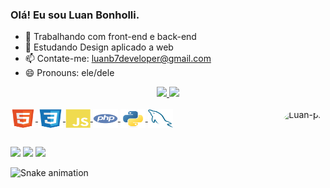 ### Olá! Eu sou Luan Bonholli.

- 🔭 Trabalhando com front-end e back-end
- 🌱 Estudando Design aplicado a web
- 📫 Contate-me: luanb7developer@gmail.com
- 😄 Pronouns: ele/dele


<div align="center">
  <a href="https://github.com/LuanB7">
  <img height="180em" src="https://github-readme-stats.vercel.app/api?username=LuanB7&show_icons=true&theme=tokyonight&include_all_commits=true&count_private=true"/>
  <img height="180em" src="https://github-readme-stats.vercel.app/api/top-langs/?username=LuanB7&layout=compact&langs_count=7&theme=tokyonight"/>
</div>
<div style="display: inline_block"><br>
   <img align="center" alt="Luan-HTML" height="30" width="40" src="https://raw.githubusercontent.com/devicons/devicon/master/icons/html5/html5-original.svg">
  <img align="center" alt="Luan-CSS" height="30" width="40" src="https://raw.githubusercontent.com/devicons/devicon/master/icons/css3/css3-original.svg">
  <img align="center" alt="Luan-Js" height="30" width="40" src="https://raw.githubusercontent.com/devicons/devicon/master/icons/javascript/javascript-plain.svg">
  <img align="center" alt="Luan-PHP" height="30" width="40" src="https://raw.githubusercontent.com/devicons/devicon/master/icons/php/php-plain.svg">
  <img align="center" alt="Luan-Python" height="30" width="40" src="https://raw.githubusercontent.com/devicons/devicon/master/icons/python/python-original.svg">
  <img align="center" alt="Luan-Js" height="30" width="40" src="https://raw.githubusercontent.com/devicons/devicon/master/icons/mysql/mysql-plain.svg">

  <img align="right" alt="Luan-pic" height="150" style="border-radius:50px;" src="https://cdn.discordapp.com/attachments/922535813823213568/922536514972438598/IMG_20211211_120035_749.jpg?width=676&height=676">
</div>
  
  ##
 
<div> 
    <a href="https://instagram.com/luan.webdev" target="_blank"><img src="https://img.shields.io/badge/-Instagram-%23E4405F?style=for-the-badge&logo=instagram&logoColor=white" target="_blank"></a>
  <a href="https://discord.gg/wagxzStdcR" target="_blank"><img src="https://img.shields.io/badge/Discord-7289DA?style=for-the-badge&logo=discord&logoColor=white" target="_blank"></a> 
  <a href = "mailto:luanb7developer@gmail.com"><img src="https://img.shields.io/badge/-Gmail-%23333?style=for-the-badge&logo=gmail&logoColor=white" target="_blank"></a>

 
  ![Snake animation](https://github.com/LuanB7/LuanB7/blob/output/github-contribution-grid-snake.svg)
 
</div>

